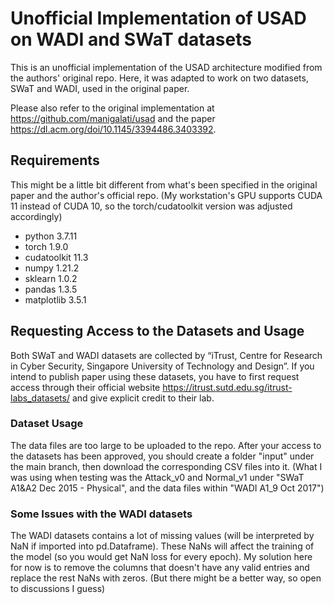 # Unofficial Implementation of USAD on WADI and SWaT datasets

This is an unofficial implementation of the USAD architecture modified from the authors' original repo.
Here, it was adapted to work on two datasets, SWaT and WADI, used in the original paper.

Please also refer to the original implementation at https://github.com/manigalati/usad and the paper https://dl.acm.org/doi/10.1145/3394486.3403392.



## Requirements
This might be a little bit different from what's been specified in the original paper and the author's official repo. (My workstation's GPU supports CUDA 11 instead of CUDA 10, so the torch/cudatoolkit version was adjusted accordingly)
 * python 3.7.11
 * torch 1.9.0
 * cudatoolkit 11.3
 * numpy 1.21.2
 * sklearn 1.0.2
 * pandas 1.3.5
 * matplotlib 3.5.1


## Requesting Access to the Datasets and Usage

Both SWaT and WADI datasets are collected by “iTrust, Centre for Research in Cyber Security, Singapore University of Technology and Design”. If you intend to publish paper using these datasets, you have to first request access through their official website https://itrust.sutd.edu.sg/itrust-labs_datasets/ and give explicit credit to their lab.

[SWaT dataset]: https://itrust.sutd.edu.sg/itrust-labs_datasets/dataset_info/#swat
[WADI dataset]: https://itrust.sutd.edu.sg/itrust-labs_datasets/dataset_info/#wadi

### Dataset Usage
The data files are too large to be uploaded to the repo. After your access to the datasets has been approved, you should create a folder "input" under the main branch, then download the corresponding CSV files into it. (What I was using when testing was the Attack_v0 and Normal_v1 under "SWaT A1&A2 Dec 2015 - Physical", and the data files within "WADI A1_9 Oct 2017")

### Some Issues with the WADI datasets 
The WADI datasets contains a lot of missing values (will be interpreted by NaN if imported into pd.Dataframe). These NaNs will affect the training of the model (so you would get NaN loss for every epoch). 
My solution here for now is to remove the columns that doesn't have any valid entries and replace the rest NaNs with zeros. (But there might be a better way, so open to discussions I guess)
